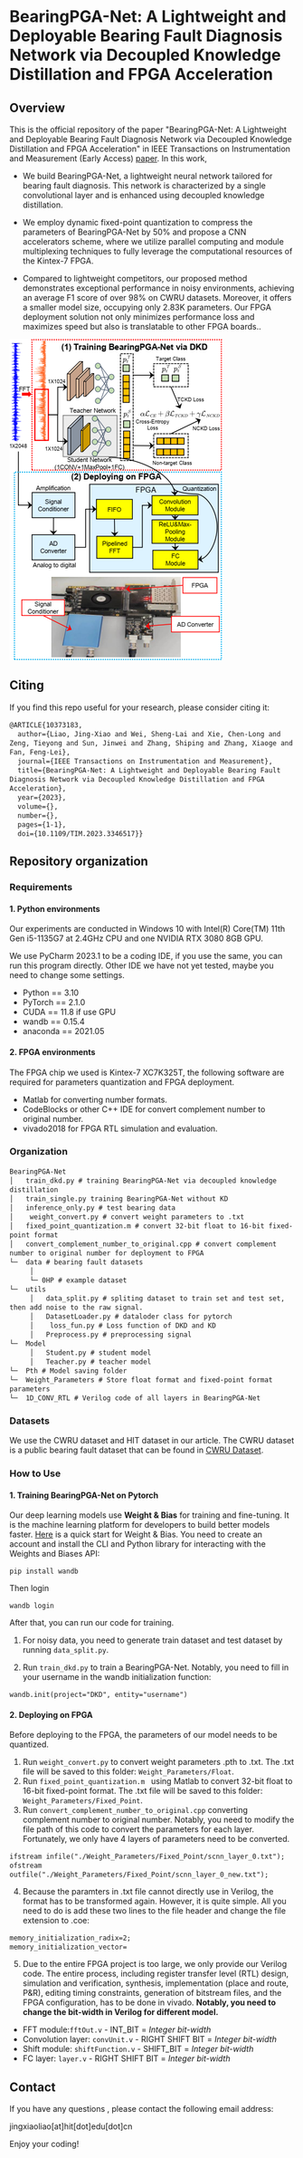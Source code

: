 # BearingPGA-Net: A Lightweight and Deployable Bearing Fault Diagnosis Network via Decoupled Knowledge Distillation and FPGA Acceleration
## Overview
This is the official repository of the paper "BearingPGA-Net: A Lightweight and Deployable Bearing Fault Diagnosis Network via Decoupled Knowledge Distillation and FPGA Acceleration" in IEEE Transactions on Instrumentation and Measurement (Early Access) [paper](https://ieeexplore.ieee.org/document/10373183/keywords#keywords).
In this work,

* We build BearingPGA-Net, a lightweight neural network tailored for bearing fault diagnosis. This network is characterized by a single convolutional layer and is enhanced using decoupled knowledge distillation.

* We employ dynamic fixed-point quantization to compress the parameters of BearingPGA-Net by 50\% and propose a CNN accelerators scheme, where we utilize parallel computing and module multiplexing techniques to fully leverage the computational resources of the Kintex-7 FPGA.


* Compared to lightweight competitors, our proposed method demonstrates exceptional performance in noisy environments, achieving an average F1 score of over 98\% on CWRU datasets. Moreover, it offers a smaller model size, occupying only 2.83K parameters. Our FPGA deployment solution not only minimizes performance loss and maximizes speed but also is translatable to other FPGA boards..



![BearingPGA-Net](https://raw.githubusercontent.com/asdvfghg/image/master/小书匠/1690447137832.png)



## Citing
If you find this repo useful for your research, please consider citing it:
```
@ARTICLE{10373183,
  author={Liao, Jing-Xiao and Wei, Sheng-Lai and Xie, Chen-Long and Zeng, Tieyong and Sun, Jinwei and Zhang, Shiping and Zhang, Xiaoge and Fan, Feng-Lei},
  journal={IEEE Transactions on Instrumentation and Measurement}, 
  title={BearingPGA-Net: A Lightweight and Deployable Bearing Fault Diagnosis Network via Decoupled Knowledge Distillation and FPGA Acceleration}, 
  year={2023},
  volume={},
  number={},
  pages={1-1},
  doi={10.1109/TIM.2023.3346517}}
```



## Repository organization

### Requirements
#### 1. Python environments
Our experiments are conducted in Windows 10 with Intel(R) Core(TM) 11th Gen i5-1135G7 at 2.4GHz CPU and one NVIDIA RTX 3080 8GB GPU.

We use PyCharm 2023.1 to be a coding IDE, if you use the same, you can run this program directly. Other IDE we have not yet tested, maybe you need to change some settings.
* Python == 3.10
* PyTorch == 2.1.0
* CUDA == 11.8 if use GPU
* wandb == 0.15.4
* anaconda == 2021.05
 #### 2. FPGA environments
 The FPGA chip we used is  Kintex-7 XC7K325T, the following software are required for parameters quantization and FPGA deployment.
 * Matlab for converting number formats.
 * CodeBlocks or other C++ IDE for convert complement number to original number.
 * vivado2018 for FPGA RTL simulation and evaluation.
### Organization
```
BearingPGA-Net
│   train_dkd.py # training BearingPGA-Net via decoupled knowledge distillation
│   train_single.py training BearingPGA-Net without KD
│   inference_only.py # test bearing data 
│	 weight_convert.py # convert weight parameters to .txt
│   fixed_point_quantization.m # convert 32-bit float to 16-bit fixed-point format
│   convert_complement_number_to_original.cpp # convert complement number to original number for deployment to FPGA
└─  data # bearing fault datasets 
     │   
     └─ 0HP # example dataset
└─  utils
     │   data_split.py # spliting dataset to train set and test set, then add noise to the raw signal. 
     │   DatasetLoader.py # dataloder class for pytorch
     │	  loss_fun.py # Loss function of DKD and KD
     │   Preprocess.py # preprocessing signal
└─  Model
     │   Student.py # student model
     │   Teacher.py # teacher model
└─  Pth # Model saving folder
└─  Weight_Parameters # Store float format and fixed-point format parameters
└─  1D_CONV_RTL # Verilog code of all layers in BearingPGA-Net
```

### Datasets
We use the CWRU dataset and HIT dataset in our article. The CWRU dataset is a public bearing fault dataset  that can be found in [CWRU Dataset](https://github.com/s-whynot/CWRU-dataset).

### How to Use
#### 1. Training BearingPGA-Net on Pytorch

Our deep learning models use **Weight & Bias** for training and fine-tuning. It is the machine learning platform for developers to build better models faster. [Here](https://docs.wandb.ai/quickstart) is a quick start for Weight & Bias. You need to create an account and install the CLI and Python library for interacting with the Weights and Biases API:
```
pip install wandb
```
Then login 
```
wandb login
```

After that, you can run our code for training.

1. For noisy data, you need to generate train dataset and test dataset by running ```data_split.py```.

2. Run ```train_dkd.py``` to train a BearingPGA-Net. Notably, you need to fill in your username in the wandb initialization function:
 ```
wandb.init(project="DKD", entity="username")
```
#### 2. Deploying on FPGA

Before deploying to the FPGA, the parameters of our model needs to be quantized.

1. Run ```weight_convert.py```  to convert weight parameters .pth to .txt. The .txt file will be saved to this folder:  ```Weight_Parameters/Float```.
2. Run ```fixed_point_quantization.m ```  using Matlab to convert 32-bit float to 16-bit fixed-point format. The .txt file will be saved to this folder:  ```Weight_Parameters/Fixed_Point```.
3. Run ```convert_complement_number_to_original.cpp``` converting complement number to original number. Notably, you need to modify the file path of this code to convert the parameters for each layer. Fortunately, we only have 4 layers of parameters need to be converted.

```
ifstream infile("./Weight_Parameters/Fixed_Point/scnn_layer_0.txt");
ofstream outfile("./Weight_Parameters/Fixed_Point/scnn_layer_0_new.txt");
```

 4. Because the paramters in .txt file cannot directly use in Verilog, the format has to be transformed again. However, it is quite simple. All you need to do is add these two lines to the file header and change the file extension to .coe:
```
memory_initialization_radix=2;
memory_initialization_vector=
```
5. Due to the entire FPGA project is too large, we only provide our Verilog code.  The entire process, including register transfer level (RTL) design, simulation and verification, synthesis, implementation (place and route, P\&R), editing timing constraints, generation of bitstream files, and the FPGA configuration, has to be done in vivado. **Notably, you need to change the bit-width in Verilog for different model.**

- FFT module:```fftOut.v``` - INT_BIT = *Integer bit-width*
- Convolution layer: ```convUnit.v``` - RIGHT SHIFT BIT = *Integer bit-width*
- Shift module: ```shiftFunction.v``` - SHIFT_BIT = *Integer bit-width*
- FC layer: ```layer.v``` - RIGHT SHIFT BIT = *Integer bit-width*
## Contact
If you have any questions , please contact the following email address:

jingxiaoliao[at]hit[dot]edu[dot]cn

Enjoy your coding!

[^_^]:
	## Reference

